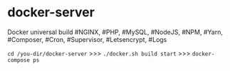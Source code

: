 # docker-server
Docker universal build
#NGINX, #PHP, #MySQL, #NodeJS, #NPM, #Yarn, #Composer, #Cron, #Supervisor, #Letsencrypt, #Logs

```cd /you-dir/docker-server``` >>>
```./docker.sh build start``` >>>
```docker-compose ps```
